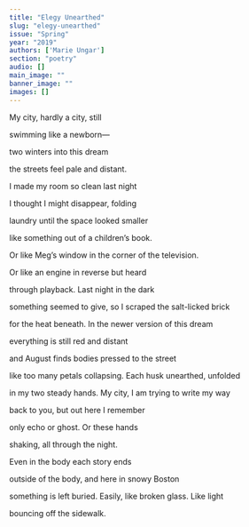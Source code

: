 ```yaml
---
title: "Elegy Unearthed"
slug: "elegy-unearthed"
issue: "Spring"
year: "2019"
authors: ['Marie Ungar']
section: "poetry"
audio: []
main_image: ""
banner_image: ""
images: []
---
```

My city, hardly a city, still

 swimming like a newborn— 

 two winters into this dream

 the streets feel pale and distant.

 I made my room so clean last night

 I thought I might disappear, folding

 laundry until the space looked smaller

 like something out of a children’s book.

 Or like Meg’s window in the corner of the television.

 Or like an engine in reverse but heard

 through playback. Last night in the dark

 something seemed to give, so I scraped the salt-licked brick

 for the heat beneath. In the newer version of this dream

 everything is still red and distant

 and August finds bodies pressed to the street

 like too many petals collapsing. Each husk unearthed, unfolded

 in my two steady hands. My city, I am trying to write my way

 back to you, but out here I remember

 only echo or ghost. Or these hands

 shaking, all through the night.

 Even in the body each story ends

 outside of the body, and here in snowy Boston

 something is left buried. Easily, like broken glass. Like light

 bouncing off the sidewalk. 

